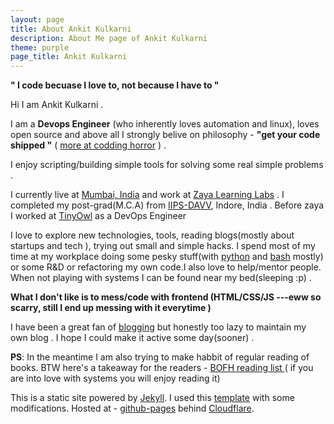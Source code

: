 ```yaml
---
layout: page
title: About Ankit Kulkarni
description: About Me page of Ankit Kulkarni
theme: purple
page_title: Ankit Kulkarni
---
```



 **" I code becuase I love to, not because I have to "**

Hi I am Ankit Kulkarni . 

I am a **Devops Engineer** (who inherently loves automation and linux), loves open source and above all I strongly belive on philosophy - **"get your code shipped "** ( [ more at codding horror](https://blog.codinghorror.com/version-1-sucks-but-ship-it-anyway/) ) .

I enjoy scripting/building simple tools for solving some real simple problems . 

I currently live at [Mumbai, India](https://www.google.co.in/maps/place/Mumbai,+Maharashtra/@19.082688,72.600998,10z/data=!3m1!4b1!4m5!3m4!1s0x3be7c6306644edc1:0x5da4ed8f8d648c69!8m2!3d19.0759837!4d72.8776559) and work at [Zaya Learning Labs](http://www.zaya.in/) . I completed my post-grad(M.C.A) from [IIPS-DAVV](http://iips.edu.in/), Indore, India  . Before zaya I worked at [TinyOwl](http://www.tinyowl.com/) as a DevOps Engineer

I love to explore new technologies, tools, reading blogs(mostly about startups and tech ), trying out small and simple hacks. I spend most of my time at my workplace doing some pesky stuff(with [python](https://www.python.org/) and [bash](https://www.gnu.org/software/bash/) mostly) or some R&D or refactoring my own code.I also love to help/mentor people. When not playing with systems I can be found near my bed(sleeping :p) .

**What I don't like is to mess/code with frontend (HTML/CSS/JS ---eww so scarry, still I end up messing with it everytime )**

I have been  a great fan of [blogging]() but honestly too lazy to maintain my own blog . I hope I could make it active some day(sooner) . 

**PS**: In the meantime I am also trying to make habbit of regular reading of books. BTW here's a takeaway for the readers - [BOFH reading list ](http://www.theregister.co.uk/data_centre/bofh/)  ( if you are into love with systems you will enjoy reading it)


This is a static site powered by [Jekyll](https://jekyllrb.com/). I used this [template](https://github.com/olakara/JekyllMetro) with some modifications. 
Hosted at - [github-pages](https://pages.github.com/) behind [Cloudflare](https://www.cloudflare.com/).




